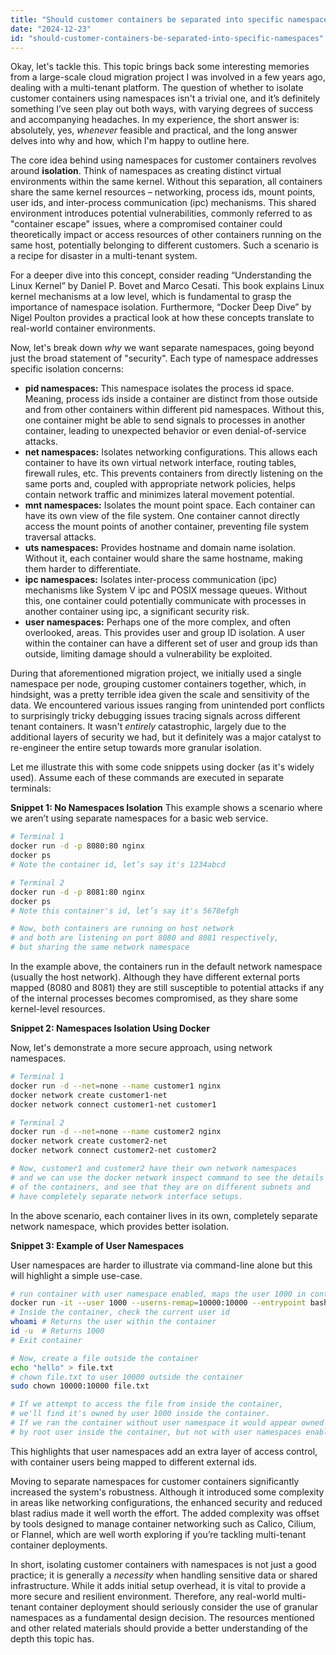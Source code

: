 ```yaml
---
title: "Should customer containers be separated into specific namespaces?"
date: "2024-12-23"
id: "should-customer-containers-be-separated-into-specific-namespaces"
---
```


Okay, let's tackle this. This topic brings back some interesting memories from a large-scale cloud migration project I was involved in a few years ago, dealing with a multi-tenant platform. The question of whether to isolate customer containers using namespaces isn't a trivial one, and it’s definitely something I’ve seen play out both ways, with varying degrees of success and accompanying headaches. In my experience, the short answer is: absolutely, yes, *whenever* feasible and practical, and the long answer delves into why and how, which I'm happy to outline here.

The core idea behind using namespaces for customer containers revolves around **isolation**. Think of namespaces as creating distinct virtual environments within the same kernel. Without this separation, all containers share the same kernel resources – networking, process ids, mount points, user ids, and inter-process communication (ipc) mechanisms. This shared environment introduces potential vulnerabilities, commonly referred to as "container escape" issues, where a compromised container could theoretically impact or access resources of other containers running on the same host, potentially belonging to different customers. Such a scenario is a recipe for disaster in a multi-tenant system.

For a deeper dive into this concept, consider reading “Understanding the Linux Kernel” by Daniel P. Bovet and Marco Cesati. This book explains Linux kernel mechanisms at a low level, which is fundamental to grasp the importance of namespace isolation. Furthermore, “Docker Deep Dive” by Nigel Poulton provides a practical look at how these concepts translate to real-world container environments.

Now, let's break down *why* we want separate namespaces, going beyond just the broad statement of "security". Each type of namespace addresses specific isolation concerns:

*   **pid namespaces:** This namespace isolates the process id space. Meaning, process ids inside a container are distinct from those outside and from other containers within different pid namespaces. Without this, one container might be able to send signals to processes in another container, leading to unexpected behavior or even denial-of-service attacks.
*   **net namespaces:** Isolates networking configurations. This allows each container to have its own virtual network interface, routing tables, firewall rules, etc. This prevents containers from directly listening on the same ports and, coupled with appropriate network policies, helps contain network traffic and minimizes lateral movement potential.
*   **mnt namespaces:** Isolates the mount point space. Each container can have its own view of the file system. One container cannot directly access the mount points of another container, preventing file system traversal attacks.
*   **uts namespaces:** Provides hostname and domain name isolation. Without it, each container would share the same hostname, making them harder to differentiate.
*   **ipc namespaces:** Isolates inter-process communication (ipc) mechanisms like System V ipc and POSIX message queues. Without this, one container could potentially communicate with processes in another container using ipc, a significant security risk.
*   **user namespaces:** Perhaps one of the more complex, and often overlooked, areas. This provides user and group ID isolation. A user within the container can have a different set of user and group ids than outside, limiting damage should a vulnerability be exploited.

During that aforementioned migration project, we initially used a single namespace per node, grouping customer containers together, which, in hindsight, was a pretty terrible idea given the scale and sensitivity of the data. We encountered various issues ranging from unintended port conflicts to surprisingly tricky debugging issues tracing signals across different tenant containers. It wasn't *entirely* catastrophic, largely due to the additional layers of security we had, but it definitely was a major catalyst to re-engineer the entire setup towards more granular isolation.

Let me illustrate this with some code snippets using docker (as it's widely used). Assume each of these commands are executed in separate terminals:

**Snippet 1: No Namespaces Isolation**
This example shows a scenario where we aren’t using separate namespaces for a basic web service.

```bash
# Terminal 1
docker run -d -p 8080:80 nginx
docker ps
# Note the container id, let’s say it's 1234abcd

# Terminal 2
docker run -d -p 8081:80 nginx
docker ps
# Note this container's id, let’s say it's 5678efgh

# Now, both containers are running on host network
# and both are listening on port 8080 and 8081 respectively,
# but sharing the same network namespace
```

In the example above, the containers run in the default network namespace (usually the host network). Although they have different external ports mapped (8080 and 8081) they are still susceptible to potential attacks if any of the internal processes becomes compromised, as they share some kernel-level resources.

**Snippet 2: Namespaces Isolation Using Docker**

Now, let's demonstrate a more secure approach, using network namespaces.

```bash
# Terminal 1
docker run -d --net=none --name customer1 nginx
docker network create customer1-net
docker network connect customer1-net customer1

# Terminal 2
docker run -d --net=none --name customer2 nginx
docker network create customer2-net
docker network connect customer2-net customer2

# Now, customer1 and customer2 have their own network namespaces
# and we can use the docker network inspect command to see the details
# of the containers, and see that they are on different subnets and
# have completely separate network interface setups.
```

In the above scenario, each container lives in its own, completely separate network namespace, which provides better isolation.

**Snippet 3: Example of User Namespaces**

User namespaces are harder to illustrate via command-line alone but this will highlight a simple use-case.
```bash
# run container with user namespace enabled, maps the user 1000 in container to 10000 outside
docker run -it --user 1000 --userns-remap=10000:10000 --entrypoint bash ubuntu
# Inside the container, check the current user id
whoami # Returns the user within the container
id -u  # Returns 1000
# Exit container

# Now, create a file outside the container
echo "hello" > file.txt
# chown file.txt to user 10000 outside the container
sudo chown 10000:10000 file.txt

# If we attempt to access the file from inside the container,
# we'll find it's owned by user 1000 inside the container.
# If we ran the container without user namespace it would appear owned
# by root user inside the container, but not with user namespaces enabled.
```
This highlights that user namespaces add an extra layer of access control, with container users being mapped to different external ids.

Moving to separate namespaces for customer containers significantly increased the system's robustness. Although it introduced some complexity in areas like networking configurations, the enhanced security and reduced blast radius made it well worth the effort. The added complexity was offset by tools designed to manage container networking such as Calico, Cilium, or Flannel, which are well worth exploring if you’re tackling multi-tenant container deployments.

In short, isolating customer containers with namespaces is not just a good practice; it is generally a *necessity* when handling sensitive data or shared infrastructure. While it adds initial setup overhead, it is vital to provide a more secure and resilient environment. Therefore, any real-world multi-tenant container deployment should seriously consider the use of granular namespaces as a fundamental design decision. The resources mentioned and other related materials should provide a better understanding of the depth this topic has.
